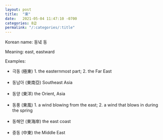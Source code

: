 ```yaml
---
layout: post
title:  "東"
date:   2021-05-04 11:47:10 -0700
categories: 8급
permalink: "/:categories/:title"
---
```


Korean name: 동녘 동

Meaning: east, eastward

Examples:
* 극동 (極東) 1. the easternmost part; 2. the Far East <br><br>
* 동남아 (東南亞) Southeast Asia <br><br>
* 동양 (東洋) the Orient, Asia <br><br>
* 동풍 (東風) 1. a wind blowing from the east; 2. a wind that blows in during the spring<br><br>
* 동해안 (東海岸) the east coast <br><br>
* 중동 (中東) the Middle East <br><br>
